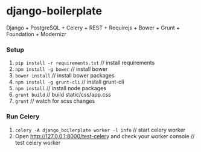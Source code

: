 # django-boilerplate
Django + PostgreSQL + Celery + REST + Requirejs + Bower + Grunt + Foundation + Modernizr

### Setup

1. `pip install -r requirements.txt`	// install requirements
2. `npm install -g bower`           	// install bower
3. `bower install`                  	// install bower packages
4. `npm install -g grunt-cli`       	// install grunt-cli
5. `npm install`                    	// install node packages
6. `grunt build`                    	// build static/css/app.css
7. `grunt`                          	// watch for scss changes


### Run Celery

1. `celery -A django_boilerplate worker -l info`							// start celery worker
2. Open http://127.0.0.1:8000/test-celery and check your worker console		// test celery worker

